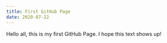 ```yaml
---
title: First GitHub Page
date: 2020-07-22
---
```


Hello all, this is my first GitHub Page. I hope this text shows up!
